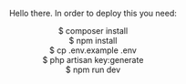 <p align="center">
Hello there. In order to deploy this you need:
</p>

<p align="center">
$ composer install
<br>
$ npm install
<br>
$ cp .env.example .env
<br>
$ php artisan key:generate 
<br>
$ npm run dev
</p>

